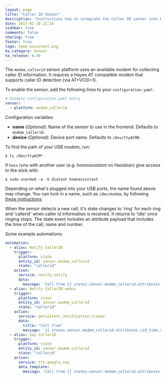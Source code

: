 ```yaml
---
layout: page
title: "Caller ID Sensor"
description: "Instructions how to integrate the Caller ID sensor into Home Assistant."
date: 2017-02-20 22:10
sidebar: true
comments: false
sharing: true
footer: true
logo: home-assistant.png
ha_category: Sensor
ha_release: 0.40
---
```



The `modem_callerid` sensor platform uses an available modem for collecting caller ID information.  It requires a Hayes AT compatible modem that supports caller ID detection (via AT+VCID=1).

To enable the sensor, add the following lines to your `configuration.yaml`:

```yaml
# Example configuration.yaml entry
sensor:
  - platform: modem_callerid

```

Configuration variables:

- **name** (*Optional*): Name of the sensor to use in the frontend. Defaults to `modem_callerid`.
- **device** (*Optional*): Device port name. Defaults to `/dev/ttyACM0`.

To find the path of your USB modem, run:

`$ ls /dev/ttyACM*`

If `hass` runs with another user (e.g. *homeassistant* on Hassbian) give access to the stick with:

`$ sudo usermod -a -G dialout homeassistant`

Depending on what's plugged into your USB ports, the name found above may change. You can lock in a name, such as `/dev/modem`, by following [these instructions](http://hintshop.ludvig.co.nz/show/persistent-names-usb-serial-devices/).

When the sensor detects a new call, it's state changes to 'ring' for each ring and 'callerid' when caller id information is received. It returns to 'idle' once ringing stops. The state event includes an attribute payload that includes the time of the call, name and number.

Some example automations:
```yaml
automation:
  - alias: Notify CallerID
    trigger: 
      platform: state
      entity_id: sensor.modem_callerid
      state: "callerid"      
    action:
      service: notify.notify
      data:
        message: 'Call from {{ states.sensor.modem_callerid.attributes.cid_name }} at {{ states.sensor.modem_callerid.attributes.cid_number }} '
  - alias: Notify CallerID webui
    trigger: 
      platform: state
      entity_id: sensor.modem_callerid
      state: "callerid"      
    action:
      service: persistent_notification.create
      data:
        title: "Call from"
        message: '{{ states.sensor.modem_callerid.attributes.cid_time.strftime("%I:%M %p") }} {{ states.sensor.modem_callerid.attributes.cid_name }}  {{ states.sensor.modem_callerid.attributes.cid_number }} '
  - alias: Say CallerID
    trigger: 
      platform: state
      entity_id: sensor.modem_callerid
      state: "callerid"      
    action:
      service: tts.google_say
      data_template:
        message: 'Call from {{ states.sensor.modem_callerid.attributes.cid_name }} '
```

